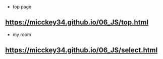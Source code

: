 - top page
## https://micckey34.github.io/06_JS/top.html
- my room
## https://micckey34.github.io/06_JS/select.html